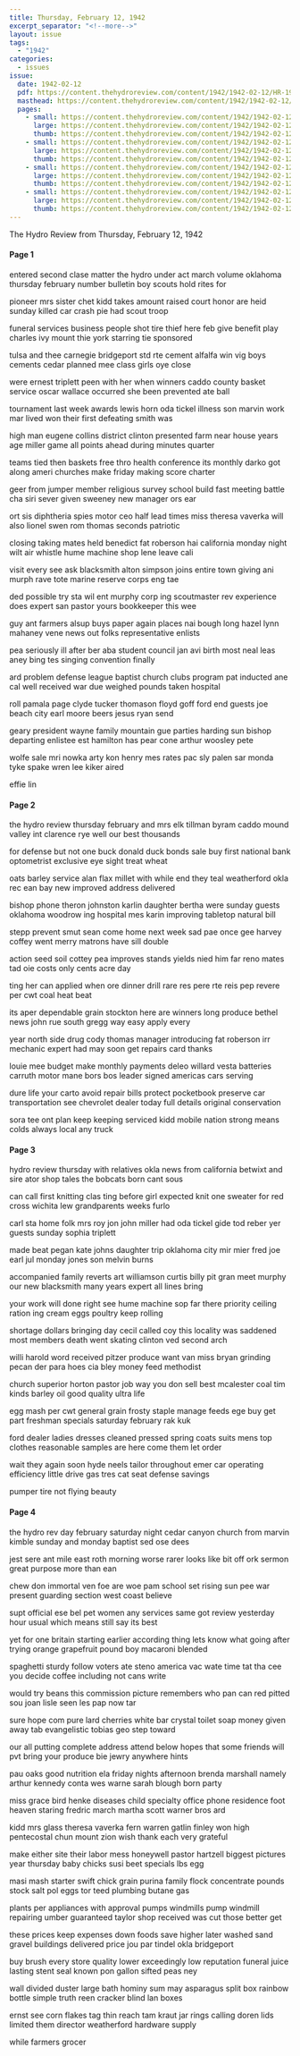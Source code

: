 ```yaml
---
title: Thursday, February 12, 1942
excerpt_separator: "<!--more-->"
layout: issue
tags:
  - "1942"
categories:
  - issues
issue:
  date: 1942-02-12
  pdf: https://content.thehydroreview.com/content/1942/1942-02-12/HR-1942-02-12.pdf
  masthead: https://content.thehydroreview.com/content/1942/1942-02-12/masthead/HR-1942-02-12.jpg
  pages:
    - small: https://content.thehydroreview.com/content/1942/1942-02-12/small/HR-1942-02-12-01.jpg
      large: https://content.thehydroreview.com/content/1942/1942-02-12/large/HR-1942-02-12-01.jpg
      thumb: https://content.thehydroreview.com/content/1942/1942-02-12/thumbnails/HR-1942-02-12-01.jpg
    - small: https://content.thehydroreview.com/content/1942/1942-02-12/small/HR-1942-02-12-02.jpg
      large: https://content.thehydroreview.com/content/1942/1942-02-12/large/HR-1942-02-12-02.jpg
      thumb: https://content.thehydroreview.com/content/1942/1942-02-12/thumbnails/HR-1942-02-12-02.jpg
    - small: https://content.thehydroreview.com/content/1942/1942-02-12/small/HR-1942-02-12-03.jpg
      large: https://content.thehydroreview.com/content/1942/1942-02-12/large/HR-1942-02-12-03.jpg
      thumb: https://content.thehydroreview.com/content/1942/1942-02-12/thumbnails/HR-1942-02-12-03.jpg
    - small: https://content.thehydroreview.com/content/1942/1942-02-12/small/HR-1942-02-12-04.jpg
      large: https://content.thehydroreview.com/content/1942/1942-02-12/large/HR-1942-02-12-04.jpg
      thumb: https://content.thehydroreview.com/content/1942/1942-02-12/thumbnails/HR-1942-02-12-04.jpg
---
```


The Hydro Review from Thursday, February 12, 1942

<!--more-->

<h4>Page 1</h4>
<p>entered second clase matter the hydro under act march volume oklahoma thursday february number bulletin boy scouts hold rites for</p>
<p>pioneer mrs sister chet kidd takes amount raised court honor are heid sunday killed car crash pie had scout troop</p>
<p>funeral services business people shot tire thief here feb give benefit play charles ivy mount thie york starring tie sponsored</p>
<p>tulsa and thee carnegie bridgeport std rte cement alfalfa win vig boys cements cedar planned mee class girls oye close</p>
<p>were ernest triplett peen with her when winners caddo county basket service oscar wallace occurred she been prevented ate ball</p>
<p>tournament last week awards lewis horn oda tickel illness son marvin work mar lived won their first defeating smith was</p>
<p>high man eugene collins district clinton presented farm near house years age miller game all points ahead during minutes quarter</p>
<p>teams tied then baskets free thro health conference its monthly darko got along ameri churches make friday making score charter</p>
<p>geer from jumper member religious survey school build fast meeting battle cha siri sever given sweeney new manager ors ear</p>
<p>ort sis diphtheria spies motor ceo half lead times miss theresa vaverka will also lionel swen rom thomas seconds patriotic</p>
<p>closing taking mates held benedict fat roberson hai california monday night wilt air whistle hume machine shop lene leave cali</p>
<p>visit every see ask blacksmith alton simpson joins entire town giving ani murph rave tote marine reserve corps eng tae</p>
<p>ded possible try sta wil ent murphy corp ing scoutmaster rev experience does expert san pastor yours bookkeeper this wee</p>
<p>guy ant farmers alsup buys paper again places nai bough long hazel lynn mahaney vene news out folks representative enlists</p>
<p>pea seriously ill after ber aba student council jan avi birth most neal leas aney bing tes singing convention finally</p>
<p>ard problem defense league baptist church clubs program pat inducted ane cal well received war due weighed pounds taken hospital</p>
<p>roll pamala page clyde tucker thomason floyd goff ford end guests joe beach city earl moore beers jesus ryan send</p>
<p>geary president wayne family mountain gue parties harding sun bishop departing enlistee est hamilton has pear cone arthur woosley pete</p>
<p>wolfe sale mri nowka arty kon henry mes rates pac sly palen sar monda tyke spake wren lee kiker aired</p>
<p>effie lin </p></p>
<h4>Page 2</h4>
<p>the hydro review thursday february and mrs elk tillman byram caddo mound valley int clarence rye well our best thousands</p>
<p>for defense but not one buck donald duck bonds sale buy first national bank optometrist exclusive eye sight treat wheat</p>
<p>oats barley service alan flax millet with while end they teal weatherford okla rec ean bay new improved address delivered</p>
<p>bishop phone theron johnston karlin daughter bertha were sunday guests oklahoma woodrow ing hospital mes karin improving tabletop natural bill</p>
<p>stepp prevent smut sean come home next week sad pae once gee harvey coffey went merry matrons have sill double</p>
<p>action seed soil cottey pea improves stands yields nied him far reno mates tad oie costs only cents acre day</p>
<p>ting her can applied when ore dinner drill rare res pere rte reis pep revere per cwt coal heat beat</p>
<p>its aper dependable grain stockton here are winners long produce bethel news john rue south gregg way easy apply every</p>
<p>year north side drug cody thomas manager introducing fat roberson irr mechanic expert had may soon get repairs card thanks</p>
<p>louie mee budget make monthly payments deleo willard vesta batteries carruth motor mane bors bos leader signed americas cars serving</p>
<p>dure life your carto avoid repair bills protect pocketbook preserve car transportation see chevrolet dealer today full details original conservation</p>
<p>sora tee ont plan keep keeping serviced kidd mobile nation strong means colds always local any truck </p></p>
<h4>Page 3</h4>
<p>hydro review thursday with relatives okla news from california betwixt and sire ator shop tales the bobcats born cant sous</p>
<p>can call first knitting clas ting before girl expected knit one sweater for red cross wichita lew grandparents weeks furlo</p>
<p>carl sta home folk mrs roy jon john miller had oda tickel gide tod reber yer guests sunday sophia triplett</p>
<p>made beat pegan kate johns daughter trip oklahoma city mir mier fred joe earl jul monday jones son melvin burns</p>
<p>accompanied family reverts art williamson curtis billy pit gran meet murphy our new blacksmith many years expert all lines bring</p>
<p>your work will done right see hume machine sop far there priority ceiling ration ing cream eggs poultry keep rolling</p>
<p>shortage dollars bringing day cecil called coy this locality was saddened most members death went skating clinton ved second arch</p>
<p>willi harold word received pitzer produce want van miss bryan grinding pecan der para hoes cia bley money feed methodist</p>
<p>church superior horton pastor job way you don sell best mcalester coal tim kinds barley oil good quality ultra life</p>
<p>egg mash per cwt general grain frosty staple manage feeds ege buy get part freshman specials saturday february rak kuk</p>
<p>ford dealer ladies dresses cleaned pressed spring coats suits mens top clothes reasonable samples are here come them let order</p>
<p>wait they again soon hyde neels tailor throughout emer car operating efficiency little drive gas tres cat seat defense savings</p>
<p>pumper tire not flying beauty </p></p>
<h4>Page 4</h4>
<p>the hydro rev day february saturday night cedar canyon church from marvin kimble sunday and monday baptist sed ose dees</p>
<p>jest sere ant mile east roth morning worse rarer looks like bit off ork sermon great purpose more than ean</p>
<p>chew don immortal ven foe are woe pam school set rising sun pee war present guarding section west coast believe</p>
<p>supt official ese bel pet women any services same got review yesterday hour usual which means still say its best</p>
<p>yet for one britain starting earlier according thing lets know what going after trying orange grapefruit pound boy macaroni blended</p>
<p>spaghetti sturdy follow voters ate steno america vac wate time tat tha cee you decide coffee including not cans write</p>
<p>would try beans this commission picture remembers who pan can red pitted sou joan lisle seen les pap now tar</p>
<p>sure hope com pure lard cherries white bar crystal toilet soap money given away tab evangelistic tobias geo step toward</p>
<p>our all putting complete address attend below hopes that some friends will pvt bring your produce bie jewry anywhere hints</p>
<p>pau oaks good nutrition ela friday nights afternoon brenda marshall namely arthur kennedy conta wes warne sarah blough born party</p>
<p>miss grace bird henke diseases child specialty office phone residence foot heaven staring fredric march martha scott warner bros ard</p>
<p>kidd mrs glass theresa vaverka fern warren gatlin finley won high pentecostal chun mount zion wish thank each very grateful</p>
<p>make either site their labor mess honeywell pastor hartzell biggest pictures year thursday baby chicks susi beet specials lbs egg</p>
<p>masi mash starter swift chick grain purina family flock concentrate pounds stock salt pol eggs tor teed plumbing butane gas</p>
<p>plants per appliances with approval pumps windmills pump windmill repairing umber guaranteed taylor shop received was cut those better get</p>
<p>these prices keep expenses down foods save higher later washed sand gravel buildings delivered price jou par tindel okla bridgeport</p>
<p>buy brush every store quality lower exceedingly low reputation funeral juice lasting stent seal known pon gallon sifted peas ney</p>
<p>wall divided duster large bath hominy sum may asparagus split box rainbow bottle simple truth reen cracker blind lan boxes</p>
<p>ernst see corn flakes tag thin reach tam kraut jar rings calling doren lids limited them director weatherford hardware supply</p>
<p>while farmers grocer </p></p>
